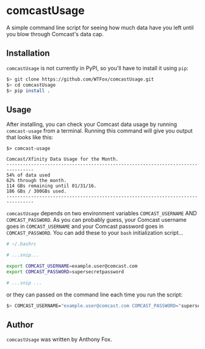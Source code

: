 comcastUsage
============

A simple command line script for seeing how much data have you left until you blow through Comcast's data cap.


Installation
------------

`comcastUsage` is not currently in PyPI, so you'll have to install it using `pip`:

```sh
$> git clone https://github.com/WTFox/comcastUsage.git
$> cd comcastUsage
$> pip install .
```

Usage
-----

After installing, you can check your Comcast data usage by running `comcast-usage` from a terminal.
Running this command will give you output that looks like this:

```
$> comcast-usage 

Comcast/Xfinity Data Usage for the Month.
--------------------------------------------------------------------------------
54% of data used
62% through the month.
114 GBs remaining until 01/31/16.
186 GBs / 300GBs used.
--------------------------------------------------------------------------------
```

`comcastUsage` depends on two environment variables `COMCAST_USERNAME` AND `COMCAST_PASSWORD`.
As you can probably guess, your Comcast username goes in `COMCAST_USERNAME` and
your Comcast password goes in `COMCAST_PASSWORD`.
You can add these to your `bash` initialization script...

```sh
# ~/.bashrc

# ...snip...

export COMCAST_USERNAME=example.user@comcast.com
export COMCAST_PASSWORD=supersecretpassword

# ...snip ...
```

or they can passed on the command line each time you run the script:

```sh
$> COMCAST_USERNAME="example.user@comcast.com COMCAST_PASSWORD="supersecretpassword" comcast-usage
```

Author
------

`comcastUsage` was written by Anthony Fox.


